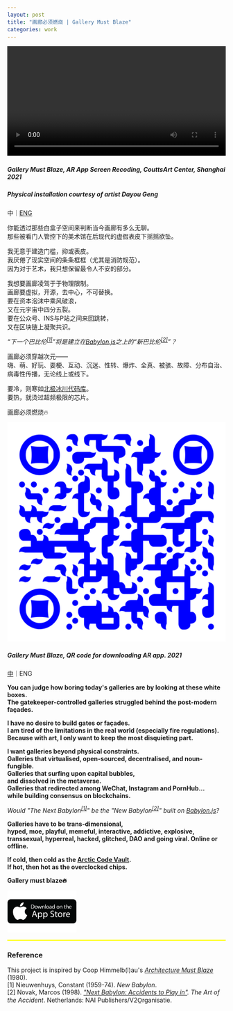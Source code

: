 ```yaml
---
layout: post
title: "画廊必须燃烧 | Gallery Must Blaze"
categories: work
---  
```

<video width="100%" preload autoplay controls><source src="/assets/gallery-must-blaze/demo.mp4" type="video/mp4">Video Not Loaded</video>

##### _Gallery Must Blaze, AR App Screen Recoding, CouttsArt Center, Shanghai 2021_  
##### _Physical installation courtesy of artist Dayou Geng_

<a name="cn"></a> 

中｜[ENG](#eng)

你能透过那些白盒子空间来判断当今画廊有多么无聊。  
那些被看门人管控下的美术馆在后现代的虚假表皮下摇摇欲坠。  

我无意于建造门槛，抑或表皮。  
我厌倦了现实空间的条条框框（尤其是消防规范）。  
因为对于艺术，我只想保留最令人不安的部分。  

我想要画廊凌驾于于物理限制。  
画廊要虚拟，开源，去中心，不可替换。  
要在资本泡沫中乘风破浪，  
又在元宇宙中四分五裂。  
要在公众号、INS与P站之间来回跳转，  
又在区块链上凝聚共识。  

*“下一个巴比伦<sup>[[1]](#footnote1)</sup>”将是建立在[Babylon.js](https://babylonjs.com/)之上的“新巴比伦<sup>[[2]](#footnote2)</sup>”？*

画廊必须穿越次元——  
嗨、萌、好玩、耍梗、互动、沉迷、性转、爆炸、全真、被骇、故障、分布自治、病毒性传播，无论线上或线下。

要冷，则寒如[北极冰川代码库](https://archiveprogram.github.com/arctic-vault/)。  
要热，就烫过超频极限的芯片。  

画廊必须燃烧🔥

![圖片未顯示](/assets/gallery-must-blaze/qr-code.svg "Gallery Must Blaze, QR code for downloading the AR app. 2021")
##### _Gallery Must Blaze, QR code for downloading AR app. 2021_

<a name="eng"></a>  

[中](#cn)｜ENG

**You can judge how boring today's galleries are by looking at these white boxes.**  
**The gatekeeper-controlled galleries struggled behind the post-modern façades.**  

**I have no desire to build gates or façades.**  
**I am tired of the limitations in the real world (especially fire regulations).**  
**Because with art, I only want to keep the most disquieting part.**  

**I want galleries beyond physical constraints.**   
**Galleries that virtualised, open-sourced, decentralised, and noun-fungible.**  
**Galleries that surfing upon capital bubbles,  
and dissolved in the metaverse.**  
**Galleries that redirected among WeChat, Instagram and PornHub...**  
**while building consensus on blockchains.**  

*Would "The Next Babylon<sup>[[1]](#footnote1)</sup>" be the "New Babylon<sup>[[2]](#footnote2)</sup>" built on [Babylon.js](https://babylonjs.com/)?*

**Galleries have to be trans-dimensional,**   
**hyped, moe, playful, memeful, interactive, addictive, explosive, transsexual, hyperreal, hacked, glitched, DAO and going viral. Online or offline.**

**If cold, then cold as the [Arctic Code Vault](https://archiveprogram.github.com/arctic-vault/).**  
**If hot, then hot as the overclocked chips.**

**Gallery must blaze🔥**

<a href="https://apps.apple.com/am/app/gallery-must-blaze/id1560847662">
<img class="middle" src="/assets/gallery-must-blaze/download-app.png" alt="https://apps.apple.com/am/app/gallery-must-blaze/id1560847662" width="160" height="96">
</a>

<hr style="height:2px;border-width:0;color:yellow;background-color:yellow">

### Reference

This project is inspired by Coop Himmelb(l)au's *[Architecture Must Blaze](http://www.coop-himmelblau.at/architecture/philosophy/architecture-must-blaze/)* (1980).  
<a name="footnote1"></a>[1] Nieuwenhuys, Constant (1959-74). *New Babylon*.  
<a name="footnote2"></a>[2] Novak, Marcos (1998). *["Next Babylon: Accidents to Play in"](https://v2.nl/archive/articles/next-babylon). The Art of the Accident*. Netherlands: NAI Publishers/V2O̲rganisatie.




